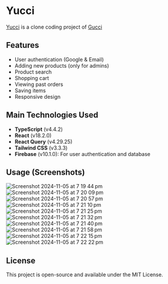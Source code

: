 # Yucci
[Yucci](https://yucci.vercel.app/) is a clone coding project of [Gucci](https://www.gucci.com/au/en_au/)
## Features
- User authentication (Google & Email)
- Adding new products (only for admins)
- Product search
- Shopping cart
- Viewing past orders
- Saving items
- Responsive design
## Main Technologies Used
- **TypeScript** (v4.4.2)
- **React** (v18.2.0)
- **React Query** (v4.29.25)
- **Tailwind CSS** (v3.3.3)
- **Firebase** (v10.1.0): For user authentication and database
## Usage (Screenshots)
![Screenshot 2024-11-05 at 7 19 44 pm](https://github.com/user-attachments/assets/3b47de43-1fd2-4361-a8cb-ae6100f254bb)
![Screenshot 2024-11-05 at 7 20 09 pm](https://github.com/user-attachments/assets/5b34f2a7-9f17-4173-8253-b259c8a16720)
![Screenshot 2024-11-05 at 7 20 57 pm](https://github.com/user-attachments/assets/7d915fdd-0306-4d5f-9b15-f124e616dbb4)
![Screenshot 2024-11-05 at 7 21 10 pm](https://github.com/user-attachments/assets/d9d9a27c-f687-4ee6-95e7-26e85a6cab77)
![Screenshot 2024-11-05 at 7 21 25 pm](https://github.com/user-attachments/assets/bf6f2b9b-f93e-4fa2-8c11-4633ee2dc03c)
![Screenshot 2024-11-05 at 7 21 32 pm](https://github.com/user-attachments/assets/fd03bd0c-4f4e-4e78-bb77-d46bc9845358)
![Screenshot 2024-11-05 at 7 21 40 pm](https://github.com/user-attachments/assets/ced38d55-6689-4b7f-981d-6aa07e083efe)
![Screenshot 2024-11-05 at 7 21 58 pm](https://github.com/user-attachments/assets/170067db-63bc-4786-af1f-b3572e695136)
![Screenshot 2024-11-05 at 7 22 15 pm](https://github.com/user-attachments/assets/4816a290-393b-4936-badc-090b8bf094f6)
![Screenshot 2024-11-05 at 7 22 22 pm](https://github.com/user-attachments/assets/8f2182fe-cefb-4f54-9889-915657cf0d31)
## License
This project is open-source and available under the MIT License.
